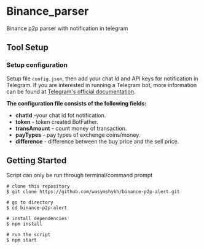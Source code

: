 # Binance_parser
Binance p2p parser with notification in telegram

## Tool Setup
### Setup configuration

Setup file `config.json`, then add your chat Id and API keys for notification in Telegram.
If you are interested in running a Telegram bot, more information can be found at [Telegram's official documentation](https://core.telegram.org/bots).

**The configuration file consists of the following fields:**
-   **chatId** -your chat id fot notification.
-   **token** - token created BotFather.
-   **transAmount** - count money of transaction.
-   **payTypes** - pay types of exchenge coins/money.
-   **difference** - difference between the buy price and the sell price.

## Getting Started

Script can only be run through terminal/command prompt

```shell
# clone this repository
$ git clone https://github.com/wasymshykh/binance-p2p-alert.git

# go to directory
$ cd binance-p2p-alert

# install dependencies
$ npm install

# run the script
$ npm start
```

